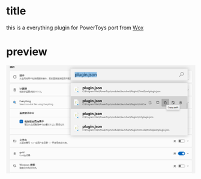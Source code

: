 


# title

this is a everything plugin for PowerToys port from [Wox](https://github.com/Wox-launcher/Wox/tree/master/Plugins/Wox.Plugin.Everything/Everything)



# preview
![preview](/assets/1.png?raw=true)